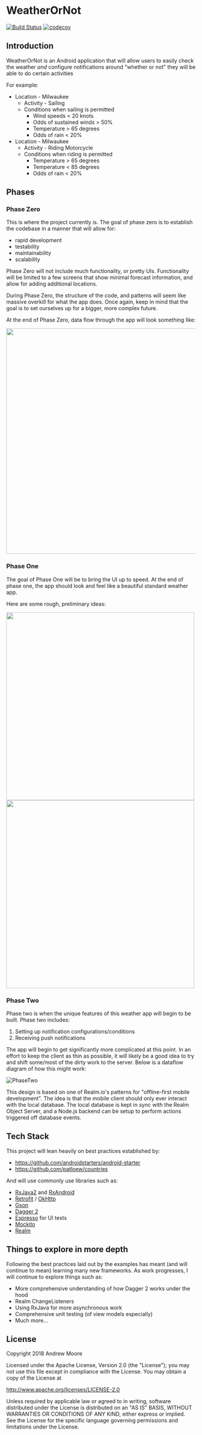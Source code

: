# WeatherOrNot

[![Build Status](https://travis-ci.org/moorea/weather-or-not.svg?branch=master)](https://travis-ci.org/moorea/weather-or-not)
[![codecov](https://codecov.io/gh/moorea/weather-or-not/branch/master/graph/badge.svg)](https://codecov.io/gh/moorea/weather-or-not)

## Introduction
WeatherOrNot is an Android application that will allow users to easily check the weather _and_ 
configure notifications around "whether or not" they will be able to do certain activities

For example: 
* Location - Milwaukee 
    * Activity - Sailing
    * Conditions when sailing is permitted
        * Wind speeds < 20 knots
        * Odds of sustained winds > 50%
        * Temperature > 65 degrees
        * Odds of rain < 20%
* Location - Milwaukee 
    * Activity - Riding Motorcycle
    * Conditions when riding is permitted
        * Temperature > 65 degrees
        * Temperature < 85 degrees
        * Odds of rain < 20%
        
## Phases
### Phase Zero
This is where the project currently is. The goal of phase zero is to establish the codebase in a manner that will allow for:
* rapid development
* testability
* maintainability
* scalability

Phase Zero will not include much functionality, or pretty UIs. Functionality will be limited to a 
few screens that show minimal forecast information, and allow for adding additional locations.

During Phase Zero, the structure of the code, and patterns will seem like massive overkill for what the app does. 
Once again, keep in mind that the goal is to set ourselves up for a bigger, more complex future. 

At the end of Phase Zero, data flow through the app will look something like:

<img src="https://github.com/moorea/weather-or-not/blob/master/ReadMeImages/Phase%20Zero%20Dataflow.png" height="600">


### Phase One
The goal of Phase One will be to bring the UI up to speed. At the end of phase one, 
the app should look and feel like a beautiful standard weather app. 

Here are some rough, preliminary ideas:

<img src="https://github.com/moorea/weather-or-not/blob/master/ReadMeImages/Mockup%201.png" height="500">
<img src="https://github.com/moorea/weather-or-not/blob/master/ReadMeImages/Mockup%202.png" height="500">

### Phase Two 
Phase two is when the unique features of this weather app will begin to be built. Phase two includes:
1) Setting up notification configurations/conditions
2) Receiving push notifications

The app will begin to get significantly more complicated at this point. In an effort to keep the client as thin as possible,
it will likely be a good idea to try and shift some/most of the dirty work to the server. Below is a dataflow diagram 
of how this might work:

![PhaseTwo](https://github.com/moorea/weather-or-not/blob/master/ReadMeImages/Phase%20Two%20Dataflow.png)

This design is based on one of Realm.io's patterns for "offline-first mobile development". The idea is that the mobile client should only ever interact with the local database. The local database is kept in sync with the Realm Object Server, and a Node.js backend can be setup to perform actions triggered off database events.

## Tech Stack
This project will lean heavily on best practices established by: 
- https://github.com/androidstarters/android-starter
- https://github.com/patloew/countries


And will use commonly use libraries such as:
- [RxJava2](https://github.com/ReactiveX/RxJava) and [RxAndroid](https://github.com/ReactiveX/RxAndroid)
- [Retrofit](http://square.github.io/retrofit/) / [OkHttp](http://square.github.io/okhttp/)
- [Gson](https://github.com/google/gson)
- [Dagger 2](http://google.github.io/dagger/)
- [Espresso](https://google.github.io/android-testing-support-library/) for UI tests
- [Mockito](http://mockito.org/)
- [Realm](http://realm.io/)


## Things to explore in more depth
Following the best practices laid out by the examples has meant (and will continue to mean) learning
many new frameworks. As work progresses, I will continue to explore things such as:

* More comprehensive understanding of how Dagger 2 works under the hood
* Realm ChangeListeners
* Using RxJava for more asynchronous work
* Comprehensive unit testing (of view models especially)
* Much more...

## License

Copyright 2018 Andrew Moore

Licensed under the Apache License, Version 2.0 (the "License");
you may not use this file except in compliance with the License.
You may obtain a copy of the License at

   http://www.apache.org/licenses/LICENSE-2.0

Unless required by applicable law or agreed to in writing, software
distributed under the License is distributed on an "AS IS" BASIS,
WITHOUT WARRANTIES OR CONDITIONS OF ANY KIND, either express or implied.
See the License for the specific language governing permissions and
limitations under the License.
